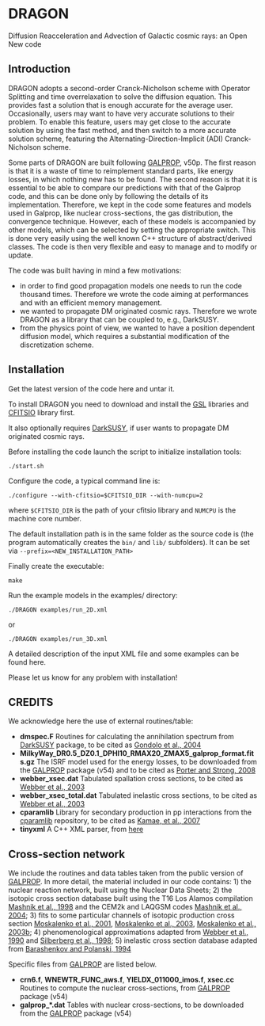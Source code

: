 # DRAGON
Diffusion Reacceleration and Advection of Galactic cosmic rays: an Open New code

## Introduction
 
DRAGON adopts a second-order Cranck-Nicholson scheme with Operator Splitting and time overrelaxation to solve the diffusion equation. This provides fast a solution that is enough accurate for the average user. Occasionally, users may want to have very accurate solutions to their problem. To enable this feature, users may get close to the accurate solution by using the fast method, and then switch to a more accurate solution scheme, featuring the Alternating-Direction-Implicit (ADI) Cranck-Nicholson scheme.
 
Some parts of DRAGON are built following [GALPROP](http://galprop.stanford.edu/), v50p. The first reason is that it is a waste of time to reimplement standard parts, like energy losses, in which nothing new has to be found. The second reason is that it is essential to be able to compare our predictions with that of the Galprop code, and this  can be done only by following the details of its implementation. Therefore, we kept in the code some features and models used in Galprop, like nuclear cross-sections, the gas distribution, the convergence technique. However, each of these models is accompanied by other models, which can be selected by setting the appropriate switch. This is done very easily using the well known C++ structure of abstract/derived classes. The code is then very flexible and easy to manage and to modify or update. 
 
 The code was built having in mind a few motivations:
 - in order to find good propagation models one needs to run the code thousand times. Therefore we wrote the code aiming at performances and with an efficient memory management.
 - we wanted to propagate DM originated cosmic rays. Therefore we wrote DRAGON as a library that can be coupled to, e.g., DarkSUSY.
 - from the physics point of view, we wanted to have a position dependent diffusion model, which requires a substantial modification of the discretization scheme.
 
## Installation

Get the latest version of the code here and untar it.

To install DRAGON you need to download and install the [GSL](http://www.gnu.org/software/gsl/) libraries and [CFITSIO](http://heasarc.gsfc.nasa.gov/fitsio/) library first.

It also optionally requires [DarkSUSY](http://www.physto.se/~edsjo/darksusy/), if user wants to propagate DM originated cosmic rays.

Before installing the code launch the script to initialize installation tools:

`./start.sh`

Configure the code, a typical command line is:

`./configure --with-cfitsio=$CFITSIO_DIR --with-numcpu=2`
 
where `$CFITSIO_DIR` is the path of your cfitsio library and `NUMCPU` is the machine core number.

The default installation path is in the same folder as the source code is (the program automatically creates the `bin/` and `lib/` subfolders). It can be set via `--prefix=<NEW_INSTALLATION_PATH>`

Finally create the executable:

`make`

Run the example models in the examples/ directory:

`./DRAGON examples/run_2D.xml` 

or

`./DRAGON examples/run_3D.xml` 

A detailed description of the input XML file and some examples can be found here.
 
Please let us know for any problem with installation!

## CREDITS

We acknowledge here the use of external routines/table:
* **dmspec.F** Routines for calculating the annihilation spectrum from [DarkSUSY](http://www.darksusy.org) package, to be cited as [Gondolo et al., 2004](http://arxiv.org/abs/astro-ph/0406204)
* **MilkyWay_DR0.5_DZ0.1_DPHI10_RMAX20_ZMAX5_galprop_format.fits.gz** The ISRF model used for the energy losses, to be downloaded from the [GALPROP](http://galprop.stanford.edu) package (v54) and to be cited as [Porter and Strong, 2008](http://adsabs.harvard.edu/abs/2008AAS...212.1810P)
* **webber_xsec.dat** Tabulated spallation cross sections, to be cited as [Webber et al., 2003](http://adsabs.harvard.edu/abs/2003ApJS..144..153W)
* **webber_xsec_total.dat** Tabulated inelastic cross sections, to be cited as [Webber et al., 2003](http://adsabs.harvard.edu/abs/2003ApJS..144..153W)
* **cparamlib** Library for secondary production in pp interactions from the [cparamlib](https://github.com/niklask/cparamlib) repository, to be cited as [Kamae, et al., 2007](https://arxiv.org/abs/astro-ph/0605581)
* **tinyxml** A C++ XML parser, from [here](http://www.grinninglizard.com/tinyxml)

## Cross-section network

We include the routines and data tables taken from the public version of [GALPROP](http://galprop.stanford.edu). In more detail, the material included in our code contains: 1) the nuclear reaction network, built using the Nuclear Data Sheets; 2) the isotopic cross section database built using the T16 Los Alamos compilation [Mashnik et al., 1998](http://adsabs.harvard.edu/abs/1998nucl.th..12071M) and the CEM2k and LAQGSM codes [Mashnik et al., 2004](http://adsabs.harvard.edu/abs/2004AdSpR..34.1288M); 3) fits to some particular channels of isotopic production cross section [Moskalenko et al., 2001](http://adsabs.harvard.edu/abs/2001ICRC....5.1836M), [Moskalenko et al., 2003](http://adsabs.harvard.edu/abs/2003ICRC....4.1969M), [Moskalenko et al., 2003b](http://adsabs.harvard.edu/abs/2003ApJ...586.1050M); 4) phenomenological approximations adapted from [Webber et al., 1990](http://adsabs.harvard.edu/abs/1990PhRvC..41..566W) and [Silberberg et al., 1998](http://adsabs.harvard.edu/abs/1998ApJ...501..911S); 5) inelastic cross section database adapted from [Barashenkov and Polanski, 1994](http://lt-jds.jinr.ru/record/5725?ln=en)

Specific files from [GALPROP](http://galprop.stanford.edu) are listed below.

* **crn6.f**, **WNEWTR_FUNC_aws.f**, **YIELDX_011000_imos.f**, **xsec.cc** Routines to compute the nuclear cross-sections, from [GALPROP](http://galprop.stanford.edu) package (v54)
* **galprop_*.dat** Tables with nuclear cross-sections, to be downloaded from the [GALPROP](http://galprop.stanford.edu) package (v54)
